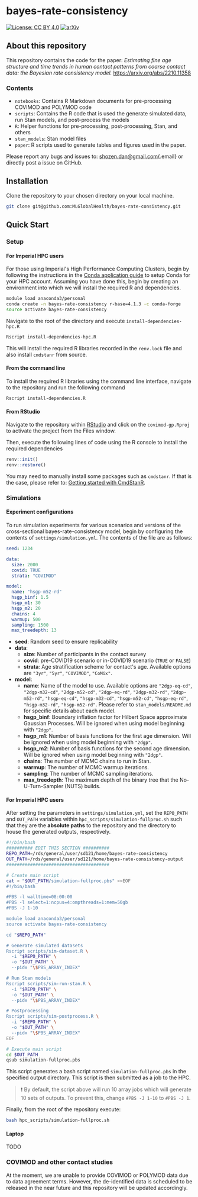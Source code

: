 # bayes-rate-consistency
[![License: CC BY 4.0](https://img.shields.io/badge/License-CC_BY_4.0-lightgrey.svg)](https://creativecommons.org/licenses/by/4.0/) [![arXiv](https://img.shields.io/badge/arXiv-2210.11358-b31b1b.svg)](https://arxiv.org/abs/2210.11358)

## About this repository

This repository contains the code for the paper: *Estimating fine age structure and time trends in human contact patterns from coarse contact data: the Bayesian rate consistency model.* <https://arxiv.org/abs/2210.11358>

### Contents

-   `notebooks`: Contains R Markdown documents for pre-processing COVIMOD and POLYMOD code
-   `scripts`: Contains the R code that is used the generate simulated data, run Stan models, and post-process the models
-   `R`: Helper functions for pre-processing, post-processing, Stan, and others
-   `stan_models`: Stan model files
-   `paper`: R scripts used to generate tables and figures used in the paper.

Please report any bugs and issues to: [shozen.dan\@gmail.com](mailto:shozen.dan@gmail.com){.email} or directly post a issue on GitHub.

## Installation

Clone the repository to your chosen directory on your local machine.

``` bash
git clone git@github.com:MLGlobalHealth/bayes-rate-consistency.git
```

## Quick Start
### Setup
#### For Imperial HPC users
For those using Imperial's High Performance Computing Clusters, begin by following the instructions in the [Conda application guide](https://wiki.imperial.ac.uk/display/HPC/Conda) to setup Conda for your HPC account. Assuming you have done this, begin by creating an environment into which we will install the required R and dependencies.
```bash
module load anaconda3/personal
conda create -n bayes-rate-consistency r-base=4.1.3 -c conda-forge
source activate bayes-rate-consistency
```
Navigate to the root of the directory and execute `install-dependencies-hpc.R`
```bash
Rscript install-dependencies-hpc.R
```
This will install the required R libraries recorded in the `renv.lock` file and also install `cmdstanr` from source.

#### From the command line
To install the required R libraries using the command line interface, navigate to the repository and run the following command
```shell
Rscript install-dependencies.R
```

#### From RStudio
Navigate to the repository within [RStudio](https://posit.co/downloads/) and click on the `covimod-gp.Rproj` to activate the project from the Files window.

Then, execute the following lines of code using the R console to install the required dependencies
```r
renv::init()
renv::restore()
```
You may need to manually install some packages such as `cmdstanr`. If that is the case, please refer to: [Getting started with CmdStanR](https://mc-stan.org/cmdstanr/articles/cmdstanr.html).

### Simulations
#### Experiment configurations
To run simulation experiments for various scenarios and versions of the cross-sectional bayes-rate-consistency model, begin by configuring the contents of `settings/simulation.yml`. The contents of the file are as follows:
```yaml
seed: 1234

data:
  size: 2000
  covid: TRUE
  strata: "COVIMOD"

model:
  name: "hsgp-m52-rd"
  hsgp_binf: 1.5
  hsgp_m1: 30
  hsgp_m2: 20
  chains: 4
  warmup: 500
  sampling: 1500
  max_treedepth: 13
```
- **seed**: Random seed to ensure replicability
- **data**:
  - **size**: Number of participants in the contact survey
  - **covid**: pre-COVID19 scenario or in-COVID19 scenario (`TRUE` or `FALSE`)
  - **strata**: Age stratification scheme for contact's age. Available options are `"3yr"`, `"5yr"`, `"COVIMOD"`, `"CoMix"`.
- **model**: 
  - **name**: Name of the model to use. Available options are `"2dgp-eq-cd"`, `"2dgp-m32-cd"`, `"2dgp-m52-cd"`, `"2dgp-eq-rd"`, `"2dgp-m32-rd"`, `"2dgp-m52-rd"`, `"hsgp-eq-cd"`, `"hsgp-m32-cd"`, `"hsgp-m52-cd"`, `"hsgp-eq-rd"`, `"hsgp-m32-rd"`, `"hsgp-m52-rd"`. Please refer to `stan_models/README.md` for specific details about each model.
  - **hsgp_binf**: Boundary inflation factor for Hilbert Space approximate Gaussian Processes. Will be ignored when using model beginning with `"2dgp"`.
  - **hsgp_m1**: Number of basis functions for the first age dimension.  Will be ignored when using model beginning with `"2dgp"`.
  - **hsgp_m2**: Number of basis functions for the second age dimension.
  Will be ignored when using model beginning with `"2dgp"`.
  - **chains**: The number of MCMC chains to run in Stan.
  - **warmup**: The number of MCMC warmup iterations.
  - **sampling**: The number of MCMC sampling iterations.
  - **max_treedepth**: The maximum depth of the binary tree that the No-U-Turn-Sampler (NUTS) builds.

#### For Imperial HPC users
After setting the parameters in `settings/simulation.yml`, set the `REPO_PATH` and `OUT_PATH` variables within `hpc_scripts/simulation-fullproc.sh` such that they are the **absolute paths** to the repository and the directory to house the generated outputs, respectively.
```bash
#!/bin/bash
########## EDIT THIS SECTION ##########
REPO_PATH=/rds/general/user/sd121/home/bayes-rate-consistency
OUT_PATH=/rds/general/user/sd121/home/bayes-rate-consistency-output
#######################################

# Create main script
cat > "$OUT_PATH/simulation-fullproc.pbs" <<EOF
#!/bin/bash

#PBS -l walltime=08:00:00
#PBS -l select=1:ncpus=4:ompthreads=1:mem=50gb
#PBS -J 1-10

module load anaconda3/personal
source activate bayes-rate-consistency

cd "$REPO_PATH"

# Generate simulated datasets
Rscript scripts/sim-dataset.R \
  -i "$REPO_PATH" \
  -o "$OUT_PATH" \
  --pidx "\$PBS_ARRAY_INDEX"

# Run Stan models
Rscript scripts/sim-run-stan.R \
  -i "$REPO_PATH" \
  -o "$OUT_PATH" \
  --pidx "\$PBS_ARRAY_INDEX"

# Postprocessing
Rscript scripts/sim-postprocess.R \
  -i "$REPO_PATH" \
  -o "$OUT_PATH" \
  --pidx "\$PBS_ARRAY_INDEX"
EOF

# Execute main script
cd $OUT_PATH
qsub simulation-fullproc.pbs
```
This script generates a bash script named `simulation-fullproc.pbs` in the specified output directory. This script is then submitted as a job to the HPC.
> :exclamation: By default, the script above will run 10 array jobs which will generate 10 sets of outputs. To prevent this, change `#PBS -J 1-10` to `#PBS -J 1`.

Finally, from the root of the repository execute:
```bash
bash hpc_scripts/simulation-fullproc.sh
```

#### Laptop
TODO

### COVIMOD and other contact studies
At the moment, we are unable to provide COVIMOD or POLYMOD data due to data agreement terms. However, the de-identified data is scheduled to be released in the near future and this repository will be updated accordingly.


